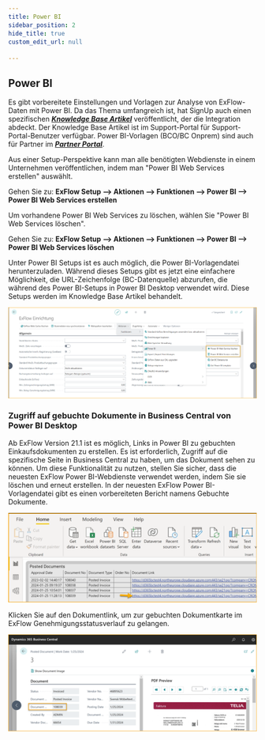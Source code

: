 ```yaml
---
title: Power BI
sidebar_position: 2
hide_title: true
custom_edit_url: null

---
```

## Power BI

Es gibt vorbereitete Einstellungen und Vorlagen zur Analyse von ExFlow-Daten mit Power BI. Da das Thema umfangreich ist, hat SignUp auch einen spezifischen [***Knowledge Base Artikel***](https://support.signupsoftware.com/knowledgebase/article/KA-01291) veröffentlicht, der die Integration abdeckt. Der Knowledge Base Artikel ist im Support-Portal für Support-Portal-Benutzer verfügbar. Power BI-Vorlagen (BCO/BC Onprem) sind auch für Partner im [***Partner Portal***](https://azuresignup.sharepoint.com/sites/Signupsoftware/SitePages/BC-POWER-BI.aspx?xsdata=MDV8MDJ8fDU2YzBmOTZlYjUxZjRmMjg0MzNmMDhkYzg0NmE3MmIwfDg3NzkxMTdkNzcyZTRlYTU5NGVjNDRhMWExZDA0MjdifDB8MHw2Mzg1MzA4Mzk5MDUzMjE3OTF8VW5rbm93bnxWR1ZoYlhOVFpXTjFjbWwwZVZObGNuWnBZMlY4ZXlKV0lqb2lNQzR3TGpBd01EQWlMQ0pRSWpvaVYybHVNeklpTENKQlRpSTZJazkwYUdWeUlpd2lWMVFpT2pFeGZRPT18MXxMMk5vWVhSekx6RTVPbUZpTVRJNU1EWXlNVEExWlRSaFkyTTVaR05pWVRBNE1EUTFNR1JpTkRSbVFIUm9jbVZoWkM1Mk1pOXRaWE56WVdkbGN5OHhOekUzTkRnM01UZzVPRFExfDY3MTk3NmJkNzFmZTQ4YmQ0MzNmMDhkYzg0NmE3MmIwfDIyZmJkZjM2ZjZhNTRjNjE5MzIxYWNkOTY5YTFmYThl&sdata=UkdFQTF4T2Vra3R2Vk5sMUYxTXpWbkdZcXE4OEUxZ3h1WEZhcUhlN0NpMD0%3D&ovuser=8779117d-772e-4ea5-94ec-44a1a1d0427b%2Csofia.nikolic%40signupsoftware.com&OR=Teams-HL&CT=1717489911732&clickparams=eyJBcHBOYW1lIjoiVGVhbXMtRGVza3RvcCIsIkFwcFZlcnNpb24iOiI0OS8yNDA1MDMwNzYxNCIsIkhhc0ZlZGVyYXRlZFVzZXIiOmZhbHNlfQ%3D%3D).

Aus einer Setup-Perspektive kann man alle benötigten Webdienste in einem Unternehmen veröffentlichen, indem man "Power BI Web Services erstellen" auswählt.

Gehen Sie zu: **ExFlow Setup --> Aktionen --> Funktionen --> Power BI --> Power BI Web Services erstellen**

Um vorhandene Power BI Web Services zu löschen, wählen Sie "Power BI Web Services löschen".

Gehen Sie zu: **ExFlow Setup --> Aktionen --> Funktionen --> Power BI --> Power BI Web Services löschen**

Unter Power BI Setups ist es auch möglich, die Power BI-Vorlagendatei herunterzuladen. Während dieses Setups gibt es jetzt eine einfachere Möglichkeit, die URL-Zeichenfolge (BC-Datenquelle) abzurufen, die während des Power BI-Setups in Power BI Desktop verwendet wird. Diese Setups werden im Knowledge Base Artikel behandelt.

![ExFlow Setup -- Power BI](../../images/exflow-setup-general-006-power-bi.png)

### Zugriff auf gebuchte Dokumente in Business Central von Power BI Desktop

Ab ExFlow Version 21.1 ist es möglich, Links in Power BI zu gebuchten Einkaufsdokumenten zu erstellen. Es ist erforderlich, Zugriff auf die spezifische Seite in Business Central zu haben, um das Dokument sehen zu können. Um diese Funktionalität zu nutzen, stellen Sie sicher, dass die neuesten ExFlow Power BI-Webdienste verwendet werden, indem Sie sie löschen und erneut erstellen. In der neuesten ExFlow Power BI-Vorlagendatei gibt es einen vorbereiteten Bericht namens Gebuchte Dokumente.

![Power BI Desktop](../../images/image375.png)

Klicken Sie auf den Dokumentlink, um zur gebuchten Dokumentkarte im ExFlow Genehmigungsstatusverlauf zu gelangen.

![Gebuchte Rechnungskarte](../../images/image376.png)
